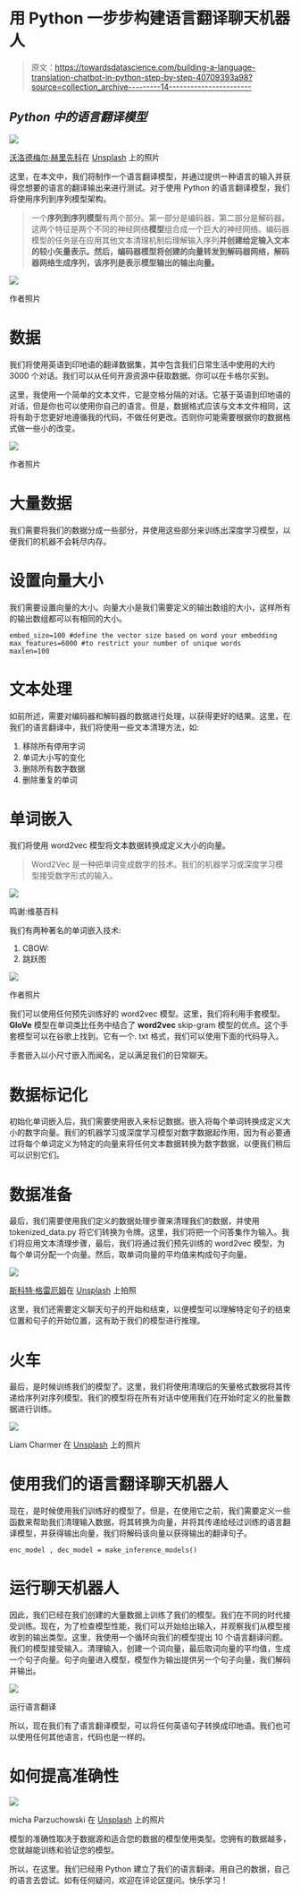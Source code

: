 # 用 Python 一步步构建语言翻译聊天机器人

> 原文：<https://towardsdatascience.com/building-a-language-translation-chatbot-in-python-step-by-step-40709393a98?source=collection_archive---------14----------------------->

## *Python 中的语言翻译模型*

![](img/3264e6c191f7445fe332fd2f2bd93d86.png)

[沃洛德梅尔·赫里先科](https://unsplash.com/@lunarts?utm_source=medium&utm_medium=referral)在 [Unsplash](https://unsplash.com?utm_source=medium&utm_medium=referral) 上的照片

这里，在本文中，我们将制作一个语言翻译模型，并通过提供一种语言的输入并获得您想要的语言的翻译输出来进行测试。对于使用 Python 的语言翻译模型，我们将使用序列到序列模型架构。

> 一个**序列到序列模型**有两个部分。第一部分是编码器，第二部分是解码器。这两个特征是两个不同的神经网络**模型**组合成一个巨大的神经网络。编码器模型的任务是在应用其他文本清理机制后理解输入序列**并创建给定输入文本的较小矢量表示。然后，编码器模型将创建的向量转发到解码器网络，解码器网络生成序列，该序列是表示模型输出的输出向量。**

![](img/d1385714dcaf8e99c4ace028172a1532.png)

作者照片

# 数据

我们将使用英语到印地语的翻译数据集，其中包含我们日常生活中使用的大约 3000 个对话。我们可以从任何开源资源中获取数据。你可以在卡格尔买到。

这里，我使用一个简单的文本文件，它是空格分隔的对话。它基于英语到印地语的对话，但是你也可以使用你自己的语言。但是，数据格式应该与文本文件相同，这将有助于您更好地遵循我的代码，不做任何更改。否则你可能需要根据你的数据格式做一些小的改变。

![](img/918ee2998abcd43c09d390b340db50a9.png)

作者照片

# 大量数据

我们需要将我们的数据分成一些部分，并使用这些部分来训练出深度学习模型，以便我们的机器不会耗尽内存。

# 设置向量大小

我们需要设置向量的大小。向量大小是我们需要定义的输出数组的大小，这样所有的输出数组都可以有相同的大小。

```
embed_size=100 #define the vector size based on word your embedding
max_features=6000 #to restrict your number of unique words
maxlen=100
```

# 文本处理

如前所述，需要对编码器和解码器的数据进行处理，以获得更好的结果。这里，在我们的语言翻译中，我们将使用一些文本清理方法，如:

1.  移除所有停用字词
2.  单词大小写的变化
3.  删除所有数字数据
4.  删除重复的单词

# 单词嵌入

我们将使用 word2vec 模型将文本数据转换成定义大小的向量。

> Word2Vec 是一种把单词变成数字的技术。我们的机器学习或深度学习模型接受数字形式的输入。

![](img/7d6c5cd2143e92b1e007de4569f8e226.png)

鸣谢:维基百科

我们有两种著名的单词嵌入技术:

1.  CBOW:
2.  跳跃图

![](img/a26ba80f6ea9bfc150593fb10d95299a.png)

作者照片

我们可以使用任何预先训练好的 word2vec 模型。这里，我们将利用手套模型。 **GloVe** 模型在单词类比任务中结合了 **word2vec** skip-gram 模型的优点。这个手套模型可以在谷歌上找到。它有一个. txt 格式，我们可以使用下面的代码导入。

手套嵌入以小尺寸嵌入而闻名，足以满足我们的日常聊天。

# 数据标记化

初始化单词嵌入后，我们需要使用嵌入来标记数据。嵌入将每个单词转换成定义大小的数字向量。我们的机器学习或深度学习模型对数字数据起作用，因为有必要通过将每个单词定义为特定的向量来将任何文本数据转换为数字数据，以便我们稍后可以识别它们。

# 数据准备

最后，我们需要使用我们定义的数据处理步骤来清理我们的数据，并使用 tokenized_data.py 将它们转换为令牌。这里，我们将把一个问答集作为输入。我们将应用文本清理步骤，最后，我们将通过我们预先训练的 word2vec 模型，为每个单词分配一个向量。然后，取单词向量的平均值来构成句子向量。

![](img/ed63a2c43bd14a041d656201735d8d57.png)

[斯科特·格雷厄姆](https://unsplash.com/@sctgrhm?utm_source=medium&utm_medium=referral)在 [Unsplash](https://unsplash.com?utm_source=medium&utm_medium=referral) 上拍照

这里，我们还需要定义聊天句子的开始和结束，以便模型可以理解特定句子的结束位置和句子的开始位置，这有助于我们的模型进行推理。

# 火车

最后，是时候训练我们的模型了。这里，我们将使用清理后的矢量格式数据将其传递给序列对序列模型。我们的模型将在所有对话中使用我们在开始时定义的批量数据进行训练。

![](img/65d7cd22e6e1cc013b0671aad1025d6b.png)

Liam Charmer 在 [Unsplash](https://unsplash.com?utm_source=medium&utm_medium=referral) 上的照片

# 使用我们的语言翻译聊天机器人

现在，是时候使用我们训练好的模型了。但是，在使用它之前，我们需要定义一些函数来帮助我们清理输入数据，将其转换为向量，并将其传递给经过训练的语言翻译模型，并获得输出向量，我们将解码该向量以获得输出的翻译句子。

```
enc_model , dec_model = make_inference_models()
```

# 运行聊天机器人

因此，我们已经在我们创建的大量数据上训练了我们的模型。我们在不同的时代接受训练。现在，为了检查模型性能，我们可以开始给出输入，并观察我们从模型接收到的输出类型。这里，我使用一个循环向我们的模型提出 10 个语言翻译问题。我们的模型接受输入。清理输入，创建一个词向量，最后取词向量的平均值，生成一个句子向量。句子向量进入模型，模型作为输出提供另一个句子向量，我们解码并输出。

![](img/a54d7b4869a42af16c429203a61c8372.png)

运行语言翻译

所以，现在我们有了语言翻译模型，可以将任何英语句子转换成印地语。我们也可以使用任何其他语言，代码也是一样的。

# 如何提高准确性

![](img/c587b8603335775cad65c40484592979.png)

micha Parzuchowski 在 [Unsplash](https://unsplash.com?utm_source=medium&utm_medium=referral) 上的照片

模型的准确性取决于数据源和适合您的数据的模型使用类型。您拥有的数据越多，您就越能训练和验证您的模型。

所以，在这里。我们已经用 Python 建立了我们的语言翻译。用自己的数据，自己的语言去尝试。如有任何疑问，欢迎在评论区提问。快乐学习！